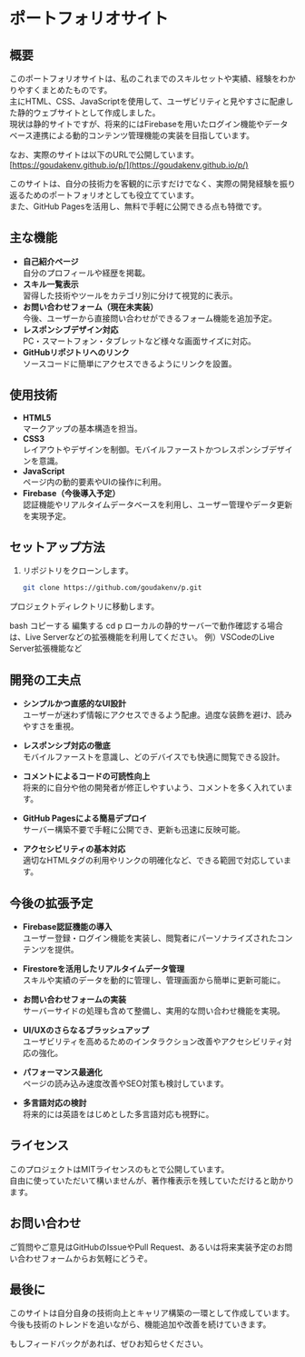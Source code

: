 # ポートフォリオサイト

## 概要
このポートフォリオサイトは、私のこれまでのスキルセットや実績、経験をわかりやすくまとめたものです。  
主にHTML、CSS、JavaScriptを使用して、ユーザビリティと見やすさに配慮した静的ウェブサイトとして作成しました。  
現状は静的サイトですが、将来的にはFirebaseを用いたログイン機能やデータベース連携による動的コンテンツ管理機能の実装を目指しています。

なお、実際のサイトは以下のURLで公開しています。  
[https://goudakenv.github.io/p/](https://goudakenv.github.io/p/)

このサイトは、自分の技術力を客観的に示すだけでなく、実際の開発経験を振り返るためのポートフォリオとしても役立てています。  
また、GitHub Pagesを活用し、無料で手軽に公開できる点も特徴です。

## 主な機能
- **自己紹介ページ**  
  自分のプロフィールや経歴を掲載。
- **スキル一覧表示**  
  習得した技術やツールをカテゴリ別に分けて視覚的に表示。
- **お問い合わせフォーム（現在未実装）**  
  今後、ユーザーから直接問い合わせができるフォーム機能を追加予定。
- **レスポンシブデザイン対応**  
  PC・スマートフォン・タブレットなど様々な画面サイズに対応。
- **GitHubリポジトリへのリンク**  
  ソースコードに簡単にアクセスできるようにリンクを設置。

## 使用技術
- **HTML5**  
  マークアップの基本構造を担当。
- **CSS3**  
  レイアウトやデザインを制御。モバイルファーストかつレスポンシブデザインを意識。
- **JavaScript**  
  ページ内の動的要素やUIの操作に利用。
- **Firebase（今後導入予定）**  
  認証機能やリアルタイムデータベースを利用し、ユーザー管理やデータ更新を実現予定。

## セットアップ方法

1. リポジトリをクローンします。  
   ```bash
   git clone https://github.com/goudakenv/p.git
プロジェクトディレクトリに移動します。

bash
コピーする
編集する
cd p
ローカルの静的サーバーで動作確認する場合は、Live Serverなどの拡張機能を利用してください。
例）VSCodeのLive Server拡張機能など

## 開発の工夫点
- **シンプルかつ直感的なUI設計**  
  ユーザーが迷わず情報にアクセスできるよう配慮。過度な装飾を避け、読みやすさを重視。

- **レスポンシブ対応の徹底**  
  モバイルファーストを意識し、どのデバイスでも快適に閲覧できる設計。

- **コメントによるコードの可読性向上**  
  将来的に自分や他の開発者が修正しやすいよう、コメントを多く入れています。

- **GitHub Pagesによる簡易デプロイ**  
  サーバー構築不要で手軽に公開でき、更新も迅速に反映可能。

- **アクセシビリティの基本対応**  
  適切なHTMLタグの利用やリンクの明確化など、できる範囲で対応しています。

## 今後の拡張予定
- **Firebase認証機能の導入**  
  ユーザー登録・ログイン機能を実装し、閲覧者にパーソナライズされたコンテンツを提供。

- **Firestoreを活用したリアルタイムデータ管理**  
  スキルや実績のデータを動的に管理し、管理画面から簡単に更新可能に。

- **お問い合わせフォームの実装**  
  サーバーサイドの処理も含めて整備し、実用的な問い合わせ機能を実現。

- **UI/UXのさらなるブラッシュアップ**  
  ユーザビリティを高めるためのインタラクション改善やアクセシビリティ対応の強化。

- **パフォーマンス最適化**  
  ページの読み込み速度改善やSEO対策も検討しています。

- **多言語対応の検討**  
  将来的には英語をはじめとした多言語対応も視野に。

## ライセンス
このプロジェクトはMITライセンスのもとで公開しています。  
自由に使っていただいて構いませんが、著作権表示を残していただけると助かります。

## お問い合わせ
ご質問やご意見はGitHubのIssueやPull Request、あるいは将来実装予定のお問い合わせフォームからお気軽にどうぞ。

## 最後に
このサイトは自分自身の技術向上とキャリア構築の一環として作成しています。  
今後も技術のトレンドを追いながら、機能追加や改善を続けていきます。  

もしフィードバックがあれば、ぜひお知らせください。
